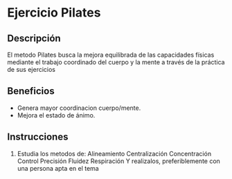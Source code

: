 # Ejercicio Pilates
## Descripción
El metodo Pilates busca la mejora equilibrada de las capacidades físicas mediante el trabajo coordinado del cuerpo y la mente a través de la práctica de sus ejercicios
## Beneficios
- Genera mayor coordinacion cuerpo/mente.
- Mejora el estado de ánimo.
## Instrucciones
1. Estudia los metodos de:
    Alineamiento
    Centralización
    Concentración
    Control
    Precisión
    Fluidez
    Respiración
Y realizalos, preferiblemente con una persona apta en el tema